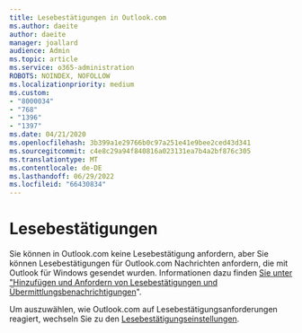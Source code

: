```yaml
---
title: Lesebestätigungen in Outlook.com
ms.author: daeite
author: daeite
manager: joallard
audience: Admin
ms.topic: article
ms.service: o365-administration
ROBOTS: NOINDEX, NOFOLLOW
ms.localizationpriority: medium
ms.custom:
- "8000034"
- "768"
- "1396"
- "1397"
ms.date: 04/21/2020
ms.openlocfilehash: 3b399a1e29766b0c97a251e41e9bee2ced43d341
ms.sourcegitcommit: c4e8c29a94f840816a023131ea7b4a2bf876c305
ms.translationtype: MT
ms.contentlocale: de-DE
ms.lasthandoff: 06/29/2022
ms.locfileid: "66430834"
---
```

# <a name="read-receipts"></a>Lesebestätigungen

Sie können in Outlook.com keine Lesebestätigung anfordern, aber Sie können Lesebestätigungen für Outlook.com Nachrichten anfordern, die mit Outlook für Windows gesendet wurden. Informationen dazu finden [Sie unter "Hinzufügen und Anfordern von Lesebestätigungen und Übermittlungsbenachrichtigungen](https://support.office.com/article/a34bf70a-4c2c-4461-b2a1-12e4a7a92141?wt.mc_id=Office_Outlook_com_Alchemy)".
  
Um auszuwählen, wie Outlook.com auf Lesebestätigungsanforderungen reagiert, wechseln Sie zu den [Lesebestätigungseinstellungen](https://outlook.live.com/mail/options/mail/handling/readReceipts).
